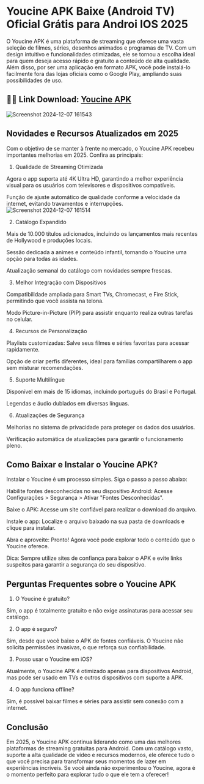 # Youcine APK Baixe (Android TV) Oficial Grátis para Androi IOS 2025
O Youcine APK é uma plataforma de streaming que oferece uma vasta seleção de filmes, séries, desenhos animados e programas de TV. Com um design intuitivo e funcionalidades otimizadas, ele se tornou a escolha ideal para quem deseja acesso rápido e gratuito a conteúdo de alta qualidade. Além disso, por ser uma aplicação em formato APK, você pode instalá-lo facilmente fora das lojas oficiais como o Google Play, ampliando suas possibilidades de uso.
## 🔗🌈 Link Download: [Youcine APK](https://youcine-apk.apktudo.com)
![Screenshot 2024-12-07 161543](https://github.com/user-attachments/assets/3b39a40f-eb79-42e1-b0da-cbf80fb20d77)

## Novidades e Recursos Atualizados em 2025
Com o objetivo de se manter à frente no mercado, o Youcine APK recebeu importantes melhorias em 2025. Confira as principais:

1. Qualidade de Streaming Otimizada

Agora o app suporta até 4K Ultra HD, garantindo a melhor experiência visual para os usuários com televisores e dispositivos compatíveis.

Função de ajuste automático de qualidade conforme a velocidade da internet, evitando travamentos e interrupções.
![Screenshot 2024-12-07 161514](https://github.com/user-attachments/assets/d56800ee-6d55-440a-ace9-651a04cd8e3a)

2. Catálogo Expandido

Mais de 10.000 títulos adicionados, incluindo os lançamentos mais recentes de Hollywood e produções locais.

Sessão dedicada a animes e conteúdo infantil, tornando o Youcine uma opção para todas as idades.

Atualização semanal do catálogo com novidades sempre frescas.

3. Melhor Integração com Dispositivos

Compatibilidade ampliada para Smart TVs, Chromecast, e Fire Stick, permitindo que você assista na telona.

Modo Picture-in-Picture (PIP) para assistir enquanto realiza outras tarefas no celular.

4. Recursos de Personalização

Playlists customizadas: Salve seus filmes e séries favoritas para acessar rapidamente.

Opção de criar perfis diferentes, ideal para famílias compartilharem o app sem misturar recomendações.

5. Suporte Multilíngue

Disponível em mais de 15 idiomas, incluindo português do Brasil e Portugal.

Legendas e áudio dublados em diversas línguas.

6. Atualizações de Segurança

Melhorias no sistema de privacidade para proteger os dados dos usuários.

Verificação automática de atualizações para garantir o funcionamento pleno.

## Como Baixar e Instalar o Youcine APK?

Instalar o Youcine é um processo simples. Siga o passo a passo abaixo:

Habilite fontes desconhecidas no seu dispositivo Android: Acesse Configurações > Segurança > Ativar "Fontes Desconhecidas".

Baixe o APK: Acesse um site confiável para realizar o download do arquivo.

Instale o app: Localize o arquivo baixado na sua pasta de downloads e clique para instalar.

Abra e aproveite: Pronto! Agora você pode explorar todo o conteúdo que o Youcine oferece.

Dica: Sempre utilize sites de confiança para baixar o APK e evite links suspeitos para garantir a segurança do seu dispositivo.

## Perguntas Frequentes sobre o Youcine APK

1. O Youcine é gratuito?

Sim, o app é totalmente gratuito e não exige assinaturas para acessar seu catálogo.

2. O app é seguro?

Sim, desde que você baixe o APK de fontes confiáveis. O Youcine não solicita permissões invasivas, o que reforça sua confiabilidade.

3. Posso usar o Youcine em iOS?

Atualmente, o Youcine APK é otimizado apenas para dispositivos Android, mas pode ser usado em TVs e outros dispositivos com suporte a APK.

4. O app funciona offline?

Sim, é possível baixar filmes e séries para assistir sem conexão com a internet.

## Conclusão

Em 2025, o Youcine APK continua liderando como uma das melhores plataformas de streaming gratuitas para Android. Com um catálogo vasto, suporte a alta qualidade de vídeo e recursos modernos, ele oferece tudo o que você precisa para transformar seus momentos de lazer em experiências incríveis. Se você ainda não experimentou o Youcine, agora é o momento perfeito para explorar tudo o que ele tem a oferecer!
